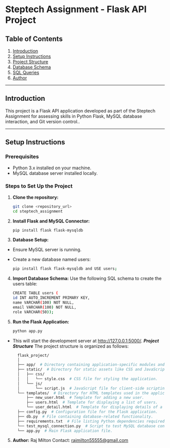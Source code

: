 # Steptech Assignment - Flask API Project

## Table of Contents

1. [Introduction](#introduction)
2. [Setup Instructions](#setup-instructions)
3. [Project Structure](#project-structure)
4. [Database Schema](#database-schema)
5. [SQL Queries](#sql-queries)
6. [Author](#author)


----

## Introduction

This project is a Flask API application developed as part of the Steptech Assignment for assessing skills in Python Flask, MySQL database interaction, and Git version control..

---

## Setup Instructions

### Prerequisites

- Python 3.x installed on your machine.
- MySQL database server installed locally.

### Steps to Set Up the Project

1. **Clone the repository:**

   ```bash
   git clone <repository_url>
   cd steptech_assignment

2. **Install Flask and MySQL Connector:**

   ```bash
   pip install flask flask-mysqldb

3. **Database Setup:**
  * Ensure MySQL server is running.
  * Create a new database named users:
    
    ```bash
    pip install flask flask-mysqldb and USE users;

4. **Import Database Schema:**
Use the following SQL schema to create the users table:

    ```bash
    CREATE TABLE users (
    id INT AUTO_INCREMENT PRIMARY KEY,
    name VARCHAR(100) NOT NULL,
    email VARCHAR(100) NOT NULL,
    role VARCHAR(50));

5. **Run the Flask Application:**

   ```bash
   python app.py
   
  * This will start the development server at http://127.0.0.1:5000/.
***Project Structure***
The project structure is organized as follows:

    ```bash
      flask_project/
      │
      ├── app/  # Directory containing application-specific modules and packages.
      ├── static/  # Directory for static assets like CSS and JavaScript files.
      │   ├── css/
      │   │   └── style.css  # CSS file for styling the application.
      │   └── js/
      │       └── script.js  # JavaScript file for client-side scripting.
      └── templates/  # Directory for HTML templates used in the application.
          ├── new_user.html  # Template for adding a new user.
          ├── users.html  # Template for displaying a list of users.
          └── user_detail.html  # Template for displaying details of a user.
      ├── config.py  # Configuration file for the Flask application.
      ├── db.py  # File containing database-related functionality.
      ├── requirements.txt  # File listing Python dependencies required for the project.
      └── test_mysql_connection.py  # Script to test MySQL database connection.
      └── app.py  # Main Flask application file.  

5. **Author:**
Raj Milton
Contact: rajmilton55555@gmail.com
